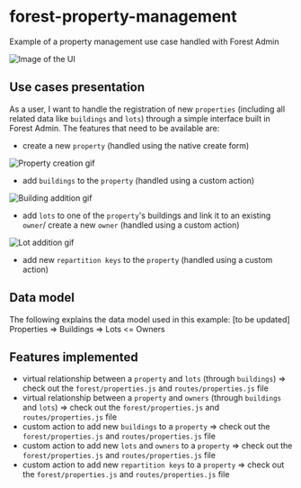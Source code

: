 # forest-property-management
Example of a property management use case handled with Forest Admin

![Image of the UI](http://g.recordit.co/CMKczSl14n.gif)


## Use cases presentation
As a user, I want to handle the registration of new `properties` (including all related data like `buildings` and `lots`) through a simple interface built in Forest Admin.
The features that need to be available are:
* create a new `property` (handled using the native create form)

![Property creation gif](http://g.recordit.co/JYktiHXBLa.gif)

* add `buildings` to the `property` (handled using a custom action)

![Building addition gif](https://recordit.co/sXK4nhYwWP/gif)

* add `lots` to one of the `property`'s buildings and link it to an existing `owner`/ create a new `owner` (handled using a custom action)

![Lot addition gif](http://g.recordit.co/fd8tW5w5P1.gif)

* add new `repartition keys` to the `property` (handled using a custom action)
## Data model
The following explains the data model used in this example:
[to be updated]
Properties => Buildings => Lots <= Owners
## Features implemented
* virtual relationship between a `property` and `lots` (through `buildings`) => check out the `forest/properties.js` and `routes/properties.js` file
* virtual relationship between a `property` and `owners` (through `buildings` and `lots`) => check out the `forest/properties.js` and `routes/properties.js` file
* custom action to add new `buildings` to a `property` => check out the `forest/properties.js` and `routes/properties.js` file
* custom action to add new `lots` and `owners` to a `property` => check out the `forest/properties.js` and `routes/properties.js` file
* custom action to add new `repartition keys` to a `property` => check out the `forest/properties.js` and `routes/properties.js` file
